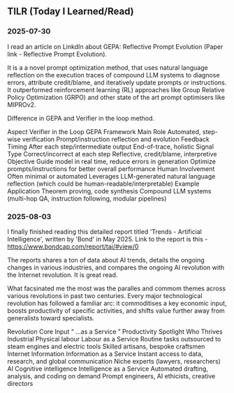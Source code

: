 ## TILR (Today I Learned/Read)



### 2025-07-30

I read an article on LinkdIn about GEPA: Reflective Prompt Evolution (Paper link - Reflective Prompt Evolution). 

It is a a novel prompt optimization method, that uses natural language reflection on the execution traces of compound LLM systems to diagnose errors, attribute credit/blame, and iteratively update prompts or instructions. It outperformed reinforcement learning (RL) approaches like Group Relative Policy Optimization (GRPO) and other state of the art prompt optimisers like MIPROv2. 

Difference in GEPA and Verifier in the loop method. 

Aspect	Verifier in the Loop	GEPA Framework
Main Role	Automated, step-wise verification	Prompt/instruction reflection and evolution
Feedback Timing	After each step/intermediate output	End-of-trace, holistic
Signal Type	Correct/incorrect at each step	Reflective, credit/blame, interpretive
Objective	Guide model in real time, reduce errors in generation	Optimize prompts/instructions for better overall performance
Human Involvement	Often minimal or automated	Leverages LLM-generated natural language reflection (which could be human-readable/interpretable)
Example Application	Theorem proving, code synthesis	Compound LLM systems (multi-hop QA, instruction following, modular pipelines)


### 2025-08-03

I finally finished reading this detailed report titled 'Trends - Artificial Intelligence', written by 'Bond' in May 2025. Link to the report is this - https://www.bondcap.com/report/tai/#view/0

The reports shares a ton of data about AI trends, details the ongoing changes in various industries, and compares the ongoing AI revolution with the Internet revolution. It is great read. 

What facsinated me the most was the paralles and commom themes across various revolutions in past two centuries. Every major technological revolution has followed a familiar arc: it commoditises a key economic input, boosts productivity of specific activities, and shifts value further away from generalists toward specialists.

Revolution	Core Input	“ …as a Service ”	Productivity Spotlight	Who Thrives
Industrial	Physical labour	Labour as a Service	Routine tasks outsourced to steam engines and electric tools	Skilled artisans, bespoke craftsmen
Internet	Information	Information as a Service	Instant access to data, research, and global communication	Niche experts (lawyers, researchers)
AI	Cognitive intelligence	Intelligence as a Service	Automated drafting, analysis, and coding on demand	Prompt engineers, AI ethicists, creative directors
